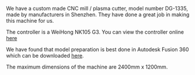 We have a custom made CNC mill /  plasma cutter, model number DG-1335, made by manufacturers in Shenzhen. They have done a great job in making this machine for us.

The controller is a WeiHong NK105 G3. You can view the controller online [here](https://wenku.baidu.com/view/9e5386d077eeaeaad1f34693daef5ef7ba0d12e0.html?rec_flag=default&fr=Recommend_RelativeDoc-60389,114,60272,60320,60351,40355-kpdrec_doc_pc_view-38c645c59ec3d5bbfd0a74c2&sxts=1634796975841)

We have found that model preparation is best done in Autodesk Fusion 360 which can be downloaded [here](https://www.autodesk.com/education/edu-software/overview?sorting=featured&filters=individual).

The maximum dimensions of the machine are 2400mm x 1200mm.
